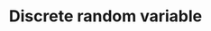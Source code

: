 ---
categories: 301lecturenote
link: /statistics/Discrete_random_variable.pdf
title: Discrete random variable
---